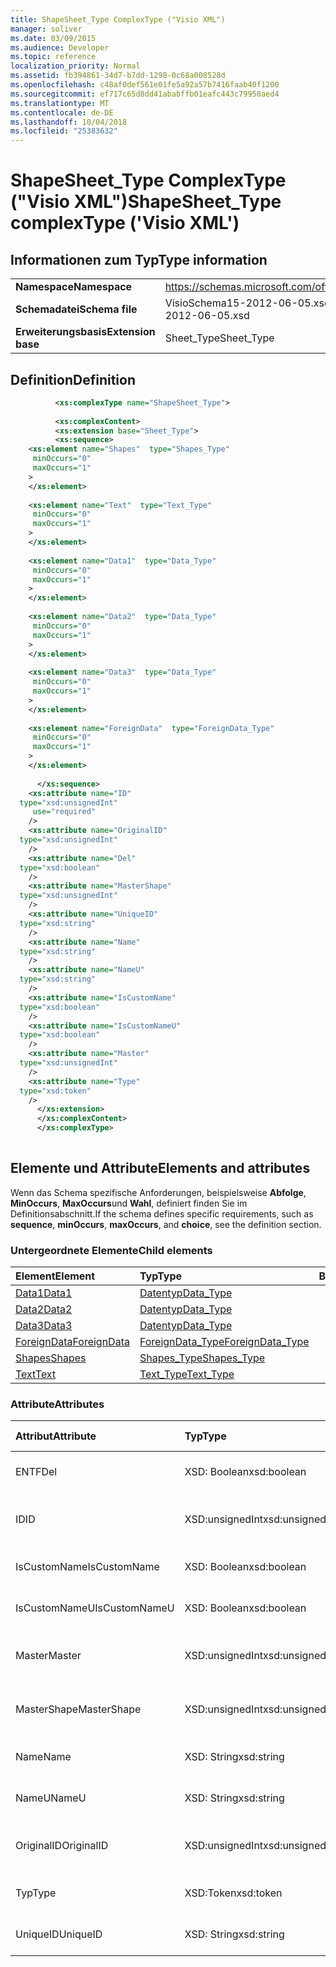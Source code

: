```yaml
---
title: ShapeSheet_Type ComplexType ("Visio XML")
manager: soliver
ms.date: 03/09/2015
ms.audience: Developer
ms.topic: reference
localization_priority: Normal
ms.assetid: fb394861-34d7-b7dd-1298-0c68a008528d
ms.openlocfilehash: c48af0def561e01fe5a92a57b7416faab40f1200
ms.sourcegitcommit: ef717c65d8dd41ababffb01eafc443c79950aed4
ms.translationtype: MT
ms.contentlocale: de-DE
ms.lasthandoff: 10/04/2018
ms.locfileid: "25383632"
---
```

# <a name="shapesheettype-complextype-visio-xml"></a><span data-ttu-id="f5dae-102">ShapeSheet_Type ComplexType ("Visio XML")</span><span class="sxs-lookup"><span data-stu-id="f5dae-102">ShapeSheet_Type complexType ('Visio XML')</span></span>

## <a name="type-information"></a><span data-ttu-id="f5dae-103">Informationen zum Typ</span><span class="sxs-lookup"><span data-stu-id="f5dae-103">Type information</span></span>

|||
|:-----|:-----|
|<span data-ttu-id="f5dae-104">**Namespace**</span><span class="sxs-lookup"><span data-stu-id="f5dae-104">**Namespace**</span></span> <br/> |https://schemas.microsoft.com/office/visio/2011/1/core  <br/> |
|<span data-ttu-id="f5dae-105">**Schemadatei**</span><span class="sxs-lookup"><span data-stu-id="f5dae-105">**Schema file**</span></span> <br/> |<span data-ttu-id="f5dae-106">VisioSchema15-2012-06-05.xsd</span><span class="sxs-lookup"><span data-stu-id="f5dae-106">VisioSchema15-2012-06-05.xsd</span></span>  <br/> |
|<span data-ttu-id="f5dae-107">**Erweiterungsbasis**</span><span class="sxs-lookup"><span data-stu-id="f5dae-107">**Extension base**</span></span> <br/> |<span data-ttu-id="f5dae-108">Sheet_Type</span><span class="sxs-lookup"><span data-stu-id="f5dae-108">Sheet_Type</span></span>  <br/> |
   
## <a name="definition"></a><span data-ttu-id="f5dae-109">Definition</span><span class="sxs-lookup"><span data-stu-id="f5dae-109">Definition</span></span>

```XML
          <xs:complexType name="ShapeSheet_Type">
          
          <xs:complexContent>
          <xs:extension base="Sheet_Type">
          <xs:sequence>
    <xs:element name="Shapes"  type="Shapes_Type"
     minOccurs="0"
     maxOccurs="1"
    >
    </xs:element>
    
    <xs:element name="Text"  type="Text_Type"
     minOccurs="0"
     maxOccurs="1"
    >
    </xs:element>
    
    <xs:element name="Data1"  type="Data_Type"
     minOccurs="0"
     maxOccurs="1"
    >
    </xs:element>
    
    <xs:element name="Data2"  type="Data_Type"
     minOccurs="0"
     maxOccurs="1"
    >
    </xs:element>
    
    <xs:element name="Data3"  type="Data_Type"
     minOccurs="0"
     maxOccurs="1"
    >
    </xs:element>
    
    <xs:element name="ForeignData"  type="ForeignData_Type"
     minOccurs="0"
     maxOccurs="1"
    >
    </xs:element>
    
      </xs:sequence>
    <xs:attribute name="ID"
  type="xsd:unsignedInt"
     use="required"
    />
    <xs:attribute name="OriginalID"
  type="xsd:unsignedInt"
    />
    <xs:attribute name="Del"
  type="xsd:boolean"
    />
    <xs:attribute name="MasterShape"
  type="xsd:unsignedInt"
    />
    <xs:attribute name="UniqueID"
  type="xsd:string"
    />
    <xs:attribute name="Name"
  type="xsd:string"
    />
    <xs:attribute name="NameU"
  type="xsd:string"
    />
    <xs:attribute name="IsCustomName"
  type="xsd:boolean"
    />
    <xs:attribute name="IsCustomNameU"
  type="xsd:boolean"
    />
    <xs:attribute name="Master"
  type="xsd:unsignedInt"
    />
    <xs:attribute name="Type"
  type="xsd:token"
    />
      </xs:extension>
      </xs:complexContent>
      </xs:complexType>
      
```

## <a name="elements-and-attributes"></a><span data-ttu-id="f5dae-110">Elemente und Attribute</span><span class="sxs-lookup"><span data-stu-id="f5dae-110">Elements and attributes</span></span>

<span data-ttu-id="f5dae-111">Wenn das Schema spezifische Anforderungen, beispielsweise **Abfolge**, **MinOccurs**, **MaxOccurs**und **Wahl**, definiert finden Sie im Definitionsabschnitt.</span><span class="sxs-lookup"><span data-stu-id="f5dae-111">If the schema defines specific requirements, such as **sequence**, **minOccurs**, **maxOccurs**, and **choice**, see the definition section.</span></span> 
  
### <a name="child-elements"></a><span data-ttu-id="f5dae-112">Untergeordnete Elemente</span><span class="sxs-lookup"><span data-stu-id="f5dae-112">Child elements</span></span>

|<span data-ttu-id="f5dae-113">**Element**</span><span class="sxs-lookup"><span data-stu-id="f5dae-113">**Element**</span></span>|<span data-ttu-id="f5dae-114">**Typ**</span><span class="sxs-lookup"><span data-stu-id="f5dae-114">**Type**</span></span>|<span data-ttu-id="f5dae-115">**Beschreibung**</span><span class="sxs-lookup"><span data-stu-id="f5dae-115">**Description**</span></span>|
|:-----|:-----|:-----|
|[<span data-ttu-id="f5dae-116">Data1</span><span class="sxs-lookup"><span data-stu-id="f5dae-116">Data1</span></span>](data1-element-shapesheet_type-complextypevisio-xml.md) <br/> |[<span data-ttu-id="f5dae-117">Datentyp</span><span class="sxs-lookup"><span data-stu-id="f5dae-117">Data_Type</span></span>](data_type-complextypevisio-xml.md) <br/> ||
|[<span data-ttu-id="f5dae-118">Data2</span><span class="sxs-lookup"><span data-stu-id="f5dae-118">Data2</span></span>](data2-element-shapesheet_type-complextypevisio-xml.md) <br/> |[<span data-ttu-id="f5dae-119">Datentyp</span><span class="sxs-lookup"><span data-stu-id="f5dae-119">Data_Type</span></span>](data_type-complextypevisio-xml.md) <br/> ||
|[<span data-ttu-id="f5dae-120">Data3</span><span class="sxs-lookup"><span data-stu-id="f5dae-120">Data3</span></span>](data3-element-shapesheet_type-complextypevisio-xml.md) <br/> |[<span data-ttu-id="f5dae-121">Datentyp</span><span class="sxs-lookup"><span data-stu-id="f5dae-121">Data_Type</span></span>](data_type-complextypevisio-xml.md) <br/> ||
|[<span data-ttu-id="f5dae-122">ForeignData</span><span class="sxs-lookup"><span data-stu-id="f5dae-122">ForeignData</span></span>](foreigndata-element-shapesheet_type-complextypevisio-xml.md) <br/> |[<span data-ttu-id="f5dae-123">ForeignData_Type</span><span class="sxs-lookup"><span data-stu-id="f5dae-123">ForeignData_Type</span></span>](foreigndata_type-complextypevisio-xml.md) <br/> ||
|[<span data-ttu-id="f5dae-124">Shapes</span><span class="sxs-lookup"><span data-stu-id="f5dae-124">Shapes</span></span>](shapes-element-shapesheet_type-complextypevisio-xml.md) <br/> |[<span data-ttu-id="f5dae-125">Shapes_Type</span><span class="sxs-lookup"><span data-stu-id="f5dae-125">Shapes_Type</span></span>](shapes_type-complextypevisio-xml.md) <br/> ||
|[<span data-ttu-id="f5dae-126">Text</span><span class="sxs-lookup"><span data-stu-id="f5dae-126">Text</span></span>](text-element-shapesheet_type-complextypevisio-xml.md) <br/> |[<span data-ttu-id="f5dae-127">Text_Type</span><span class="sxs-lookup"><span data-stu-id="f5dae-127">Text_Type</span></span>](text_type-complextypevisio-xml.md) <br/> ||
   
### <a name="attributes"></a><span data-ttu-id="f5dae-128">Attribute</span><span class="sxs-lookup"><span data-stu-id="f5dae-128">Attributes</span></span>

|<span data-ttu-id="f5dae-129">**Attribut**</span><span class="sxs-lookup"><span data-stu-id="f5dae-129">**Attribute**</span></span>|<span data-ttu-id="f5dae-130">**Typ**</span><span class="sxs-lookup"><span data-stu-id="f5dae-130">**Type**</span></span>|<span data-ttu-id="f5dae-131">**Erforderlich**</span><span class="sxs-lookup"><span data-stu-id="f5dae-131">**Required**</span></span>|<span data-ttu-id="f5dae-132">**Beschreibung**</span><span class="sxs-lookup"><span data-stu-id="f5dae-132">**Description**</span></span>|<span data-ttu-id="f5dae-133">**Mögliche Werte**</span><span class="sxs-lookup"><span data-stu-id="f5dae-133">**Possible values**</span></span>|
|:-----|:-----|:-----|:-----|:-----|
|<span data-ttu-id="f5dae-134">ENTF</span><span class="sxs-lookup"><span data-stu-id="f5dae-134">Del</span></span>  <br/> |<span data-ttu-id="f5dae-135">XSD: Boolean</span><span class="sxs-lookup"><span data-stu-id="f5dae-135">xsd:boolean</span></span>  <br/> |<span data-ttu-id="f5dae-136">Optional</span><span class="sxs-lookup"><span data-stu-id="f5dae-136">optional</span></span>  <br/> ||<span data-ttu-id="f5dae-137">Werte des Typs xsd: Boolean.</span><span class="sxs-lookup"><span data-stu-id="f5dae-137">Values of the xsd:boolean type.</span></span>  <br/> |
|<span data-ttu-id="f5dae-138">ID</span><span class="sxs-lookup"><span data-stu-id="f5dae-138">ID</span></span>  <br/> |<span data-ttu-id="f5dae-139">XSD:unsignedInt</span><span class="sxs-lookup"><span data-stu-id="f5dae-139">xsd:unsignedInt</span></span>  <br/> |<span data-ttu-id="f5dae-140">erforderlich</span><span class="sxs-lookup"><span data-stu-id="f5dae-140">required</span></span>  <br/> ||<span data-ttu-id="f5dae-141">Werte des Typs Xsd:unsignedInt.</span><span class="sxs-lookup"><span data-stu-id="f5dae-141">Values of the xsd:unsignedInt type.</span></span>  <br/> |
|<span data-ttu-id="f5dae-142">IsCustomName</span><span class="sxs-lookup"><span data-stu-id="f5dae-142">IsCustomName</span></span>  <br/> |<span data-ttu-id="f5dae-143">XSD: Boolean</span><span class="sxs-lookup"><span data-stu-id="f5dae-143">xsd:boolean</span></span>  <br/> |<span data-ttu-id="f5dae-144">Optional</span><span class="sxs-lookup"><span data-stu-id="f5dae-144">optional</span></span>  <br/> ||<span data-ttu-id="f5dae-145">Werte des Typs xsd: Boolean.</span><span class="sxs-lookup"><span data-stu-id="f5dae-145">Values of the xsd:boolean type.</span></span>  <br/> |
|<span data-ttu-id="f5dae-146">IsCustomNameU</span><span class="sxs-lookup"><span data-stu-id="f5dae-146">IsCustomNameU</span></span>  <br/> |<span data-ttu-id="f5dae-147">XSD: Boolean</span><span class="sxs-lookup"><span data-stu-id="f5dae-147">xsd:boolean</span></span>  <br/> |<span data-ttu-id="f5dae-148">Optional</span><span class="sxs-lookup"><span data-stu-id="f5dae-148">optional</span></span>  <br/> ||<span data-ttu-id="f5dae-149">Werte des Typs xsd: Boolean.</span><span class="sxs-lookup"><span data-stu-id="f5dae-149">Values of the xsd:boolean type.</span></span>  <br/> |
|<span data-ttu-id="f5dae-150">Master</span><span class="sxs-lookup"><span data-stu-id="f5dae-150">Master</span></span>  <br/> |<span data-ttu-id="f5dae-151">XSD:unsignedInt</span><span class="sxs-lookup"><span data-stu-id="f5dae-151">xsd:unsignedInt</span></span>  <br/> |<span data-ttu-id="f5dae-152">Optional</span><span class="sxs-lookup"><span data-stu-id="f5dae-152">optional</span></span>  <br/> ||<span data-ttu-id="f5dae-153">Werte des Typs Xsd:unsignedInt.</span><span class="sxs-lookup"><span data-stu-id="f5dae-153">Values of the xsd:unsignedInt type.</span></span>  <br/> |
|<span data-ttu-id="f5dae-154">MasterShape</span><span class="sxs-lookup"><span data-stu-id="f5dae-154">MasterShape</span></span>  <br/> |<span data-ttu-id="f5dae-155">XSD:unsignedInt</span><span class="sxs-lookup"><span data-stu-id="f5dae-155">xsd:unsignedInt</span></span>  <br/> |<span data-ttu-id="f5dae-156">Optional</span><span class="sxs-lookup"><span data-stu-id="f5dae-156">optional</span></span>  <br/> ||<span data-ttu-id="f5dae-157">Werte des Typs Xsd:unsignedInt.</span><span class="sxs-lookup"><span data-stu-id="f5dae-157">Values of the xsd:unsignedInt type.</span></span>  <br/> |
|<span data-ttu-id="f5dae-158">Name</span><span class="sxs-lookup"><span data-stu-id="f5dae-158">Name</span></span>  <br/> |<span data-ttu-id="f5dae-159">XSD: String</span><span class="sxs-lookup"><span data-stu-id="f5dae-159">xsd:string</span></span>  <br/> |<span data-ttu-id="f5dae-160">Optional</span><span class="sxs-lookup"><span data-stu-id="f5dae-160">optional</span></span>  <br/> ||<span data-ttu-id="f5dae-161">Werte des Typs xsd: String.</span><span class="sxs-lookup"><span data-stu-id="f5dae-161">Values of the xsd:string type.</span></span>  <br/> |
|<span data-ttu-id="f5dae-162">NameU</span><span class="sxs-lookup"><span data-stu-id="f5dae-162">NameU</span></span>  <br/> |<span data-ttu-id="f5dae-163">XSD: String</span><span class="sxs-lookup"><span data-stu-id="f5dae-163">xsd:string</span></span>  <br/> |<span data-ttu-id="f5dae-164">Optional</span><span class="sxs-lookup"><span data-stu-id="f5dae-164">optional</span></span>  <br/> ||<span data-ttu-id="f5dae-165">Werte des Typs xsd: String.</span><span class="sxs-lookup"><span data-stu-id="f5dae-165">Values of the xsd:string type.</span></span>  <br/> |
|<span data-ttu-id="f5dae-166">OriginalID</span><span class="sxs-lookup"><span data-stu-id="f5dae-166">OriginalID</span></span>  <br/> |<span data-ttu-id="f5dae-167">XSD:unsignedInt</span><span class="sxs-lookup"><span data-stu-id="f5dae-167">xsd:unsignedInt</span></span>  <br/> |<span data-ttu-id="f5dae-168">Optional</span><span class="sxs-lookup"><span data-stu-id="f5dae-168">optional</span></span>  <br/> ||<span data-ttu-id="f5dae-169">Werte des Typs Xsd:unsignedInt.</span><span class="sxs-lookup"><span data-stu-id="f5dae-169">Values of the xsd:unsignedInt type.</span></span>  <br/> |
|<span data-ttu-id="f5dae-170">Typ</span><span class="sxs-lookup"><span data-stu-id="f5dae-170">Type</span></span>  <br/> |<span data-ttu-id="f5dae-171">XSD:Token</span><span class="sxs-lookup"><span data-stu-id="f5dae-171">xsd:token</span></span>  <br/> |<span data-ttu-id="f5dae-172">Optional</span><span class="sxs-lookup"><span data-stu-id="f5dae-172">optional</span></span>  <br/> ||<span data-ttu-id="f5dae-173">Werte des Typs Xsd:token.</span><span class="sxs-lookup"><span data-stu-id="f5dae-173">Values of the xsd:token type.</span></span>  <br/> |
|<span data-ttu-id="f5dae-174">UniqueID</span><span class="sxs-lookup"><span data-stu-id="f5dae-174">UniqueID</span></span>  <br/> |<span data-ttu-id="f5dae-175">XSD: String</span><span class="sxs-lookup"><span data-stu-id="f5dae-175">xsd:string</span></span>  <br/> |<span data-ttu-id="f5dae-176">Optional</span><span class="sxs-lookup"><span data-stu-id="f5dae-176">optional</span></span>  <br/> ||<span data-ttu-id="f5dae-177">Werte des Typs xsd: String.</span><span class="sxs-lookup"><span data-stu-id="f5dae-177">Values of the xsd:string type.</span></span>  <br/> |
   

